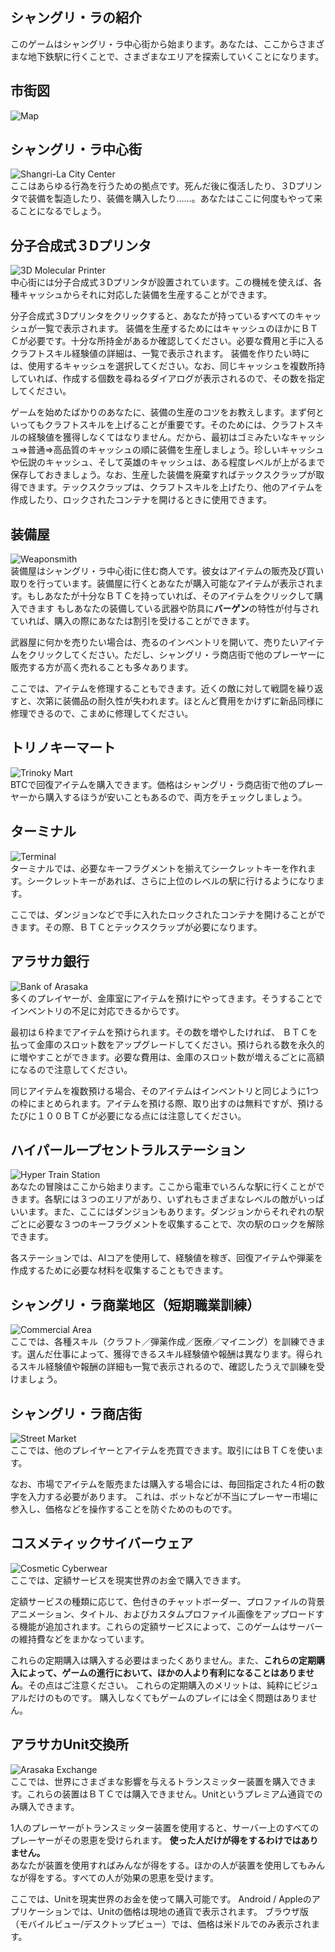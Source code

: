 ## シャングリ・ラの紹介
このゲームはシャングリ・ラ中心街から始まります。あなたは、ここからさまざまな地下鉄駅に行くことで、さまざまなエリアを探索していくことになります。

## 市街図

![Map](/resources/mobile-tutorial/Map.png)

## シャングリ・ラ中心街 
![Shangri-La City Center](/resources/mobile-tutorial/Shangri-LaCityCenter.png)  
ここはあらゆる行為を行うための拠点です。死んだ後に復活したり、３Ⅾプリンタで装備を製造したり、装備を購入したり……。あなたはここに何度もやって来ることになるでしょう。

##  分子合成式３Ⅾプリンタ 
![3D Molecular Printer](/resources/mobile-tutorial/Molecular3DPrinter.png)  
中心街には分子合成式３Ⅾプリンタが設置されています。この機械を使えば、各種キャッシュからそれに対応した装備を生産することができます。

分子合成式３Ⅾプリンタをクリックすると、あなたが持っているすべてのキャッシュが一覧で表示されます。
装備を生産するためにはキャッシュのほかにＢＴＣが必要です。十分な所持金があるか確認してください。必要な費用と手に入るクラフトスキル経験値の詳細は、一覧で表示されます。
装備を作りたい時には、使用するキャッシュを選択してください。なお、同じキャッシュを複数所持していれば、作成する個数を尋ねるダイアログが表示されるので、その数を指定してください。 

ゲームを始めたばかりのあなたに、装備の生産のコツをお教えします。まず何といってもクラフトスキルを上げることが重要です。そのためには、クラフトスキルの経験値を獲得しなくてはなりません。だから、最初はゴミみたいなキャッシュ⇒普通⇒高品質のキャッシュの順に装備を生産しましょう。珍しいキャッシュや伝説のキャッシュ、そして英雄のキャッシュは、ある程度レベルが上がるまで保存しておきましょう。なお、生産した装備を廃棄すればテックスクラップが取得できます。テックスクラップは、クラフトスキルを上げたり、他のアイテムを作成したり、ロックされたコンテナを開けるときに使用できます。

## 装備屋  
![Weaponsmith](/resources/mobile-tutorial/WeaponSmith.png)  
装備屋はシャングリ・ラ中心街に住む商人です。彼女はアイテムの販売及び買い取りを行っています。装備屋に行くとあなたが購入可能なアイテムが表示されます。もしあなたが十分なＢＴＣを持っていれば、そのアイテムをクリックして購入できます
もしあなたの装備している武器や防具に**バーゲン**の特性が付与されていれば、購入の際にあなたは割引を受けることができます。 

武器屋に何かを売りたい場合は、売るのインベントリを開いて、売りたいアイテムをクリックしてください。ただし、シャングリ・ラ商店街で他のプレーヤーに販売する方が高く売れることも多々あります。

ここでは、アイテムを修理することもできます。近くの敵に対して戦闘を繰り返すと、次第に装備品の耐久性が失われます。ほとんど費用をかけずに新品同様に修理できるので、こまめに修理してください。

## トリノキーマート 
![Trinoky Mart](/resources/mobile-tutorial/TrinokyMart.png)  
BTCで回復アイテムを購入できます。価格はシャングリ・ラ商店街で他のプレーヤーから購入するほうが安いこともあるので、両方をチェックしましょう。

## ターミナル
![Terminal](/resources/mobile-tutorial/Terminal.png)  
ターミナルでは、必要なキーフラグメントを揃えてシークレットキーを作れます。シークレットキーがあれば、さらに上位のレベルの駅に行けるようになります。

ここでは、ダンジョンなどで手に入れたロックされたコンテナを開けることができます。その際、ＢＴＣとテックスクラップが必要になります。

## アラサカ銀行
![Bank of Arasaka](/resources/mobile-tutorial/BankOfArasaka.png)  
多くのプレイヤーが、金庫室にアイテムを預けにやってきます。そうすることでインベントリの不足に対応できるからです。

最初は６枠までアイテムを預けられます。その数を増やしたければ、 ＢＴＣを払って金庫のスロット数をアップグレードしてください。預けられる数を永久的に増やすことができます。必要な費用は、金庫のスロット数が増えるごとに高額になるので注意してください。

同じアイテムを複数預ける場合、そのアイテムはインベントリと同じように1つの枠にまとめられます。アイテムを預ける際、取り出すのは無料ですが、預けるたびに１００ＢＴＣが必要になる点には注意してください。

## ハイパーループセントラルステーション 
![Hyper Train Station](/resources/mobile-tutorial/HyperTrainCentralStation.png)  
あなたの冒険はここから始まります。ここから電車でいろんな駅に行くことができます。各駅には３つのエリアがあり、いずれもさまざまなレベルの敵がいっぱいいます。また、ここにはダンジョンもあります。ダンジョンからそれぞれの駅ごとに必要な３つのキーフラグメントを収集することで、次の駅のロックを解除できます。  

各ステーションでは、AIコアを使用して、経験値を稼ぎ、回復アイテムや弾薬を作成するために必要な材料を収集することもできます。

##  シャングリ・ラ商業地区（短期職業訓練）
![Commercial Area](/resources/mobile-tutorial/Shangri-LaCommercialArea.png)  
ここでは、各種スキル（クラフト／弾薬作成／医療／マイニング）を訓練できます。選んだ仕事によって、獲得できるスキル経験値や報酬は異なります。得られるスキル経験値や報酬の詳細も一覧で表示されるので、確認したうえで訓練を受けましょう。

##  シャングリ・ラ商店街
![Street Market](/resources/mobile-tutorial/Shangri-LaMarketStreet.png)  
ここでは、他のプレイヤーとアイテムを売買できます。取引にはＢＴＣを使います。

なお、市場でアイテムを販売または購入する場合には、毎回指定された４桁の数字を入力する必要があります。 
これは、ボットなどが不当にプレーヤー市場に参入し、価格などを操作することを防ぐためのものです。

## コスメティックサイバーウェア 
![Cosmetic Cyberwear](/resources/mobile-tutorial/CosmeticCyberwear.png)  
ここでは、定額サービスを現実世界のお金で購入できます。

定額サービスの種類に応じて、色付きのチャットボーダー、プロファイルの背景アニメーション、タイトル、およびカスタムプロファイル画像をアップロードする機能が追加されます。これらの定額サービスによって、このゲームはサーバーの維持費などをまかなっています。

これらの定期購入は購入する必要はまったくありません。また、**これらの定期購入によって、ゲームの進行において、ほかの人より有利になることはありません**。その点はご注意ください。 
これらの定期購入のメリットは、純粋にビジュアルだけのものです。
購入しなくてもゲームのプレイには全く問題はありません。

## アラサカUnit交換所
![Arasaka Exchange](/resources/mobile-tutorial/ArasakaUnitExchange.png)  
ここでは、世界にさまざまな影響を与えるトランスミッター装置を購入できます。これらの装置はＢＴＣでは購入できません。Unitというプレミアム通貨でのみ購入できます。

1人のプレーヤーがトランスミッター装置を使用すると、サーバー上のすべてのプレーヤーがその恩恵を受けられます。 
**使った人だけが得をするわけではありません。**  
あなたが装置を使用すればみんなが得をする。ほかの人が装置を使用してもみんなが得をする。すべての人が効果の恩恵を受けます。

ここでは、Unitを現実世界のお金を使って購入可能です。
Android / Appleのアプリケーションでは、Unitの価格は現地の通貨で表示されます。
ブラウザ版（モバイルビュー/デスクトップビュー）では、価格は米ドルでのみ表示されます。
